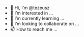 - 👋 Hi, I’m @tezeusz
- 👀 I’m interested in ...
- 🌱 I’m currently learning ...
- 💞️ I’m looking to collaborate on ...
- 📫 How to reach me ...

<!---
tezeusz/tezeusz is a ✨ special ✨ repository because its `README.md` (this file) appears on your GitHub profile.
You can click the Preview link to take a look at your changes.
--->
